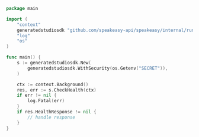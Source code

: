 <!-- Start SDK Example Usage [usage] -->
```go
package main

import (
	"context"
	generatedstudiosdk "github.com/speakeasy-api/speakeasy/internal/run/studio/generated-studio-sdk"
	"log"
	"os"
)

func main() {
	s := generatedstudiosdk.New(
		generatedstudiosdk.WithSecurity(os.Getenv("SECRET")),
	)

	ctx := context.Background()
	res, err := s.CheckHealth(ctx)
	if err != nil {
		log.Fatal(err)
	}
	if res.HealthResponse != nil {
		// handle response
	}
}

```
<!-- End SDK Example Usage [usage] -->